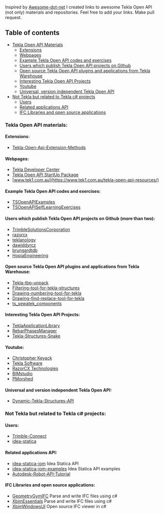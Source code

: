 Inspired by [Awesome-dot-net](https://github.com/quozd/awesome-dotnet) I created links to awesome Tekla Open API (not only) materials and repositories. Feel free to add your links. Make pull request. 

## Table of contents  
- [Tekla Open API Materials](#tekla-open-api-materials)
  - [Extensions](#extensions)
  - [Webpages](#webpages)  
  - [Example Tekla Open API codes and exercises](#Example-Tekla-Open-API-codes-and-exercises)  
  - [Users which publish Tekla Open API projects on Github](#users-which-publish-tekla-open-api-projects-on-github-more-than-two)  
  - [Open source Tekla Open API plugins and applications from Tekla Warehouse](#open-source-tekla-open-api-plugins-and-applications-from-tekla-warehouse)  
  - [Interesting Tekla Open API Projects](#Interesting-Tekla-Open-API-Projects)  
  - [Youtube](#youtube)  
  - [Universal, version independent Tekla Open API](#universal-and-version-independent-tekla-open-api)
- [Not Tekla but related to Tekla c# projects](#not-tekla-but-related-to-tekla-c-projects)  
  - [Users](#Users) 
  - [Related applications API](#Related-applications-API) 
  - [IFC Libraries and open source applications](i#ifc-libraries-and-open-source-applications)  
    
    
### Tekla Open API materials:

#### Extensions:
* [Tekla-Open-Api-Extension-Methods](https://github.com/dawiddyrcz/Tekla-Open-Api-Extension-Methods)

#### Webpages:  
* [Tekla Developer Center](https://developer.tekla.com/)  
* [Tekla Open API StartUp Package](https://warehouse.tekla.com/#!/catalog/details/ufc61f4ac-d57e-4452-9144-1f4febe853a9)  
* [www.tek1.com.au](https://www.tek1.com.au/tekla-open-api-resources/)

#### Example Tekla Open API codes and exercises:  
* [TSOpenAPIExamples](https://github.com/TrimbleSolutionsCorporation/TSOpenAPIExamples)  
* [TSOpenAPISelfLearningExercises](https://github.com/TrimbleSolutionsCorporation/TSOpenAPISelfLearningExercises)  

#### Users which publish Tekla Open API projects on Github (more than two):  
* [TrimbleSolutionsCorporation](https://github.com/TrimbleSolutionsCorporation)  
* [razorcx](https://github.com/razorcx)  
* [teklanology](https://github.com/teklanology)  
* [dawiddyrcz](https://github.com/dawiddyrcz)  
* [brungardtdb](https://github.com/brungardtdb)  
* [HopiaEngineering](https://github.com/HopiaEngineering)  

#### Open source Tekla Open API plugins and applications from Tekla Warehouse:  
* [Tekla-tbp-unpack](https://github.com/dawiddyrcz/Tekla-tbp-unpack)  
* [Filtering-tool-for-tekla-structures](https://github.com/dawiddyrcz/Filtering-tool-for-tekla-structures)  
* [Drawing-numbering-tool-for-tekla](https://github.com/dawiddyrcz/Drawing-numbering-tool-for-tekla)  
* [Drawing-find-replace-tool-for-tekla](https://github.com/dawiddyrcz/Drawing-find-replace-tool-for-tekla)  
* [ts_sewatek_components](https://github.com/Vanhailkka/ts_sewatek_components)  

#### Interesting Tekla Open API Projects:  
* [TeklaApplicationLibrary](https://github.com/TrimbleSolutionsCorporation/TeklaApplicationLibrary)  
* [RebarPhasesManager](https://github.com/mateuszkrzeminski/RebarPhasesManager)  
* [Tekla-Structures-Snake](https://github.com/markusl/Tekla-Structures-Snake)  

#### Youtube:  
* [Christopher Keyack](https://www.youtube.com/watch?v=7yQiUXfmgRA&list=PLQ9AUtytkrd7I1krJ4xaFOHoFuHuyhTJ4)  
* [Tekla Software](https://www.youtube.com/watch?v=z94cw6lS3cI)  
* [RazorCX Technologies](https://www.youtube.com/channel/UCJkrjJbNQQk3shyPwfx49YA)  
* [BIMstudio](https://www.youtube.com/channel/UCFhBOxSabfPl-SFrYDJmdmQ/videos)  
* [PMorshed](https://www.youtube.com/user/PMorshed/videos)  

#### Universal and version independent Tekla Open API: ####
* [Dynamic-Tekla-Structures-API](https://github.com/dawiddyrcz/Dynamic-Tekla-Structures-API)

### Not Tekla but related to Tekla c# projects:

#### Users:
* [Trimble-Connect](https://github.com/Trimble-Connect)  
* [idea-statica](https://github.com/idea-statica)  

#### Related applications API:
* [idea-statica-iom](https://github.com/idea-statica/iom) Idea Statica API  
* [idea-statica-iom-examples](https://github.com/idea-statica/iom-examples) Idea Statica API examples  
* [Autodesk-Robot-API-Tutorial](https://forums.autodesk.com/t5/robot-structural-analysis-forum/api-tutorial/m-p/5376343#M27743)  

#### IFC Libraries and open source applications:
* [GeometryGymIFC](https://github.com/GeometryGym/GeometryGymIFC)  Parse and write IFC files using c#
* [XbimEssentials](https://github.com/xBimTeam/XbimEssentials) Parse and write IFC files using c#  
* [XbimWindowsUI](https://github.com/xBimTeam/XbimWindowsUI) Open source IFC viewer in c#  

